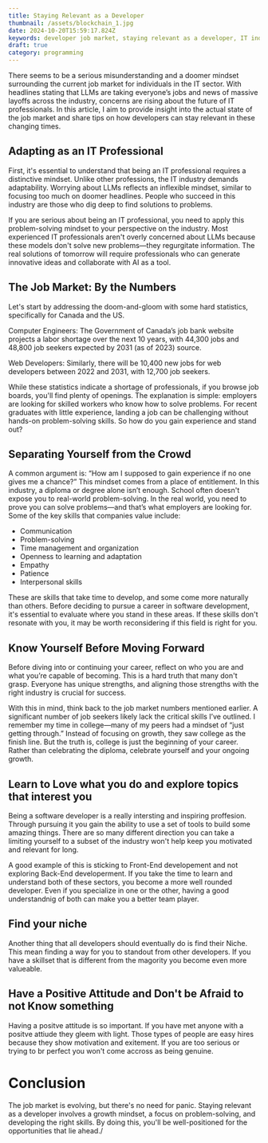 ```yaml
---
title: Staying Relevant as a Developer
thumbnail: /assets/blockchain_1.jpg
date: 2024-10-20T15:59:17.824Z
keywords: developer job market, staying relevant as a developer, IT industry trends, LLMs in tech, IT career advice, developer skills, problem-solving in tech, future of IT jobs, AI and IT jobs, tech industry growth, web development jobs, computer engineering careers, IT professional mindset, skills for developers, adapting to AI in tech
draft: true
category: programming
---
```


There seems to be a serious misunderstanding and a doomer mindset surrounding the current job market for individuals in the IT sector. With headlines stating that LLMs are taking everyone’s jobs and news of massive layoffs across the industry, concerns are rising about the future of IT professionals. In this article, I aim to provide insight into the actual state of the job market and share tips on how developers can stay relevant in these changing times.

## Adapting as an IT Professional

First, it's essential to understand that being an IT professional requires a distinctive mindset. Unlike other professions, the IT industry demands adaptability. Worrying about LLMs reflects an inflexible mindset, similar to focusing too much on doomer headlines. People who succeed in this industry are those who dig deep to find solutions to problems.

If you are serious about being an IT professional, you need to apply this problem-solving mindset to your perspective on the industry. Most experienced IT professionals aren't overly concerned about LLMs because these models don't solve new problems—they regurgitate information. The real solutions of tomorrow will require professionals who can generate innovative ideas and collaborate with AI as a tool.

## The Job Market: By the Numbers

Let's start by addressing the doom-and-gloom with some hard statistics, specifically for Canada and the US.

Computer Engineers: The Government of Canada’s job bank website projects a labor shortage over the next 10 years, with 44,300 jobs and 48,800 job seekers expected by 2031 (as of 2023) source.

Web Developers: Similarly, there will be 10,400 new jobs for web developers between 2022 and 2031, with 12,700 job seekers.

While these statistics indicate a shortage of professionals, if you browse job boards, you'll find plenty of openings. The explanation is simple: employers are looking for skilled workers who know how to solve problems. For recent graduates with little experience, landing a job can be challenging without hands-on problem-solving skills. So how do you gain experience and stand out?

## Separating Yourself from the Crowd

A common argument is: “How am I supposed to gain experience if no one gives me a chance?” This mindset comes from a place of entitlement. In this industry, a diploma or degree alone isn’t enough. School often doesn't expose you to real-world problem-solving. In the real world, you need to prove you can solve problems—and that’s what employers are looking for. Some of the key skills that companies value include:

- Communication
- Problem-solving
- Time management and organization
- Openness to learning and adaptation
- Empathy
- Patience
- Interpersonal skills

These are skills that take time to develop, and some come more naturally than others. Before deciding to pursue a career in software development, it's essential to evaluate where you stand in these areas. If these skills don't resonate with you, it may be worth reconsidering if this field is right for you.

## Know Yourself Before Moving Forward

Before diving into or continuing your career, reflect on who you are and what you’re capable of becoming. This is a hard truth that many don't grasp. Everyone has unique strengths, and aligning those strengths with the right industry is crucial for success.

With this in mind, think back to the job market numbers mentioned earlier. A significant number of job seekers likely lack the critical skills I’ve outlined. I remember my time in college—many of my peers had a mindset of “just getting through.” Instead of focusing on growth, they saw college as the finish line. But the truth is, college is just the beginning of your career. Rather than celebrating the diploma, celebrate yourself and your ongoing growth.

## Learn to Love what you do and explore topics that interest you

Being a software developer is a really intersting and inspiring proffesion. Through pursuing it you gain the ability to use a set of tools to build some amazing things. There are so many different direction you can take a limiting yourself to a subset of the industry won't help keep you motivated and relevant for long.

A good example of this is sticking to Front-End developement and not exploring Back-End developerment. If you take the time to learn and understand both of these sectors, you become a more well rounded developer. Even if you specialize in one or the other, having a good understandnig of both can make you a better team player.

## Find your niche

Another thing that all developers should eventually do is find their Niche. This mean finding a way for you to standout from other developers. If you have a skillset that is different from the magority you become even more valueable.

## Have a Positive Attitude and Don't be Afraid to not Know something

Having a positve attitude is so important. If you have met anyone with a positve attiude they gleem with light. Those types of people are easy hires because they show motivation and exitement. If you are too serious or trying to br perfect you won't come accross as being genuine.

# Conclusion

The job market is evolving, but there's no need for panic. Staying relevant as a developer involves a growth mindset, a focus on problem-solving, and developing the right skills. By doing this, you'll be well-positioned for the opportunities that lie ahead./
